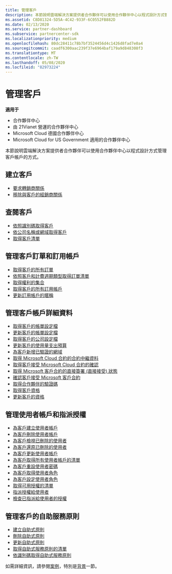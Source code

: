 ```yaml
---
title: 管理客戶
description: 本節說明雲端解決方案提供者合作夥伴可以使用合作夥伴中心以程式設計方式管理客戶帳戶的方式。
ms.assetid: C8D81324-5D5A-4C42-933F-6C0552FB882D
ms.date: 02/13/2020
ms.service: partner-dashboard
ms.subservice: partnercenter-sdk
ms.localizationpriority: medium
ms.openlocfilehash: 80dc28411c78b7bf3524456d4c1426d8fad7e0a4
ms.sourcegitcommit: caadf6300aac239f37e6964baf179a9d848308f3
ms.translationtype: MT
ms.contentlocale: zh-TW
ms.lasthandoff: 05/08/2020
ms.locfileid: "82973224"
---
```

# <a name="manage-customers"></a>管理客戶

**適用于**

- 合作夥伴中心
- 由 21Vianet 營運的合作夥伴中心
- Microsoft Cloud 德國合作夥伴中心
- Microsoft Cloud for US Government 適用的合作夥伴中心

本節說明雲端解決方案提供者合作夥伴可以使用合作夥伴中心以程式設計方式管理客戶帳戶的方式。

## <a name="create-a-customer"></a>建立客戶

- [要求轉銷商關係](request-reseller-relationship.md)
- [移除與客戶的經銷商關係](remove-a-reseller-relationship-with-a-customer.md)

## <a name="look-up-a-customer"></a>查閱客戶

- [依照識別碼取得客戶](get-a-customer-by-id.md)
- [依公司名稱或網域取得客戶](get-a-customer-by-name.md)
- [取得客戶清單](get-a-list-of-customers.md)

## <a name="manage-customer-orders-and-subscriptions"></a>管理客戶訂單和訂用帳戶

- [取得客戶的所有訂單](get-all-of-a-customer-s-orders.md)
- [依照客戶和計費週期類型取得訂單清單](get-a-list-of-orders-by-customer-and-billing-cycle-type.md)
- [取得權利的集合](get-a-collection-of-entitlements.md)
- [取得客戶的所有訂用帳戶](get-all-of-a-customer-s-subscriptions.md)
- [更新訂用帳戶的暱稱](update-the-nickname-for-a-subscription.md)

## <a name="manage-customer-account-details"></a>管理客戶帳戶詳細資料

- [取得客戶的帳單設定檔](get-all-of-a-customer-s-billing-profiles.md)
- [更新客戶的帳單設定檔](update-a-customer-s-billing-profile.md)
- [取得客戶的公司設定檔](get-a-customer-s-company-profile.md)
- [更新客戶的使用量支出預算](update-a-customer-s-usage-spending-budget.md)
- [為客戶新增已驗證的網域](add-a-verified-domain-for-a-customer.md)
- [取得 Microsoft Cloud 合約的合約中繼資料](get-agreement-metadata.md)
- [取得客戶接受 Microsoft Cloud 合約的確認](get-confirmation-of-customer-consent.md)
- [取得 Microsoft 客戶合約的直接簽署 (直接接受) 狀態](get-direct-sign-status-of-customer-agreement.md)
- [確認客戶接受 Microsoft 客戶合約](confirm-customer-consent-customer-agreement.md)
- [取得合作夥伴的驗證碼](get-a-partner-s-validation-codes.md)
- [取得客戶資格](get-a-customer-s-qualification.md)
- [更新客戶的資格](update-a-customer-s-qualification.md)

## <a name="manage-user-accounts-and-assign-licenses"></a>管理使用者帳戶和指派授權

- [為客戶建立使用者帳戶](create-user-accounts-for-a-customer.md)
- [為客戶刪除使用者帳戶](delete-user-accounts-for-a-customer.md)
- [為客戶檢視已刪除的使用者](view-a-deleted-user.md)
- [為客戶還原已刪除的使用者](restore-a-user-for-a-customer.md)
- [為客戶更新使用者帳戶](update-user-accounts-for-a-customer.md)
- [為客戶取得所有使用者帳戶的清單](get-a-list-of-all-user-accounts-for-a-customer.md)
- [為客戶重設使用者密碼](reset-user-password-for-a-customer.md)
- [為客戶取得使用者角色](get-user-roles-for-a-customer.md)
- [為客戶設定使用者角色](set-user-roles-for-a-customer.md)
- [取得可用授權的清單](get-a-list-of-available-licenses.md)
- [指派授權給使用者](assign-licenses-to-a-user.md)
- [檢查已指派給使用者的授權](check-which-licenses-are-assigned-to-a-user.md)

## <a name="manage-a-customers-self-serve-policies"></a>管理客戶的自助服務原則

- [建立自助式原則](create-a-self-serve-policy.md)
- [刪除自助式原則](delete-a-self-serve-policy.md)
- [更新自助式原則](update-a-self-serve-policy.md)
- [取得自助式服務原則的清單](get-a-list-of-self-serve-policies.md)
- [依識別碼取得自助式服務原則](get-a-self-serve-policy-by-id.md)

如需詳細資訊，請參閱[案例](scenarios.md)，特別是[背景](scenarios.md#background)一節。
